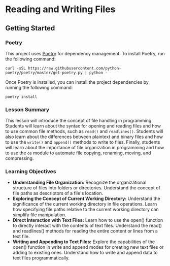 # Reading and Writing Files

## Getting Started

### Poetry

This project uses [Poetry](https://python-poetry.org/) for dependency management. To install Poetry, run the following
command:

```shell
curl -sSL https://raw.githubusercontent.com/python-poetry/poetry/master/get-poetry.py | python -
```

Once Poetry is installed, you can install the project dependencies by running the following command:

```shell
poetry install
```

### Lesson Summary

This lesson will introduce the concept of file handling in programming. Students will learn about the syntax for opening
and reading files and how to use common file methods, such as `read()` and `readlines()`. Students will also learn about
the differences between plaintext and binary files and how to use the `write()` and `append()` methods to write to
files. Finally, students will learn about the importance of file organization in programming and how to use the `os`
module to automate file copying, renaming, moving, and compressing.

### Learning Objectives
- **Understanding File Organization:** Recognize the organizational structure of files into folders or directories.
  Understand the concept of file paths as descriptors of a file's location.
- **Exploring the Concept of Current Working Directory:** Understand the significance of the current working directory
  in file operations. Learn how specifying file paths relative to the current working directory can simplify file
  manipulation.
- **Direct Interaction with Text Files:** Learn how to use the open() function to directly interact with the contents of
  text files. Understand the read() and readlines() methods for reading the entire content or lines from a text file.
- **Writing and Appending to Text Files:** Explore the capabilities of the open() function in write and append modes for
  creating new text files or adding to existing ones. Understand how to write and append data to text files
  programmatically.
